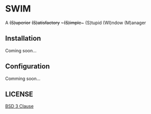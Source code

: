 # SWIM

A ~~(S)uperior~~ ~~(S)atisfactory~~ ~~~(S)imple~~~ (S)tupid (WI)ndow (M)anager

## Installation

Coming soon...

## Configuration

Comming soon...

## LICENSE

[BSD 3 Clause](http://github.com/jaschr/swim/blob/main/LICENSE)

